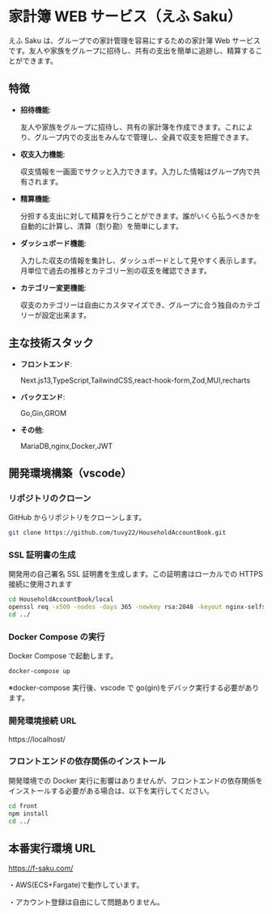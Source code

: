 # 家計簿 WEB サービス（えふ Saku）

えふ Saku は、グループでの家計管理を容易にするための家計簿 Web サービスです。友人や家族をグループに招待し、共有の支出を簡単に追跡し、精算することができます。

## 特徴

- **招待機能**:

  友人や家族をグループに招待し、共有の家計簿を作成できます。これにより、グループ内での支出をみんなで管理し、全員で収支を把握できます。

- **収支入力機能**:

  収支情報を一画面でサクッと入力できます。入力した情報はグループ内で共有されます。

- **精算機能**:

  分担する支出に対して精算を行うことができます。誰がいくら払うべきかを自動的に計算し、清算（割り勘）を簡単にします。

- **ダッシュボード機能**:

  入力した収支の情報を集計し、ダッシュボードとして見やすく表示します。月単位で過去の推移とカテゴリー別の収支を確認できます。

- **カテゴリー変更機能**:

  収支のカテゴリーは自由にカスタマイズでき、グループに合う独自のカテゴリーが設定出来ます。

## 主な技術スタック

- **フロントエンド**:

  Next.js13,TypeScript,TailwindCSS,react-hook-form,Zod,MUI,recharts

- **バックエンド**:

  Go,Gin,GROM

- **その他**:

  MariaDB,nginx,Docker,JWT

## 開発環境構築（vscode）

### リポジトリのクローン

GitHub からリポジトリをクローンします。

```bash
git clone https://github.com/tuvy22/HouseholdAccountBook.git
```

### SSL 証明書の生成

開発用の自己署名 SSL 証明書を生成します。この証明書はローカルでの HTTPS 接続に使用されます

```bash
cd HouseholdAccountBook/local
openssl req -x509 -nodes -days 365 -newkey rsa:2048 -keyout nginx-selfsigned.key -out nginx-selfsigned.crt
cd ../
```

### Docker Compose の実行

Docker Compose で起動します。

```bash
docker-compose up
```

※docker-compose 実行後、vscode で go(gin)をデバック実行する必要があります。

### 開発環境接続 URL

https://localhost/

### フロントエンドの依存関係のインストール

開発環境での Docker 実行に影響はありませんが、フロントエンドの依存関係をインストールする必要がある場合は、以下を実行してください。

```bash
cd front
npm install
cd ../
```

## 本番実行環境 URL

https://f-saku.com/

・AWS(ECS+Fargate)で動作しています。

・アカウント登録は自由にして問題ありません。
